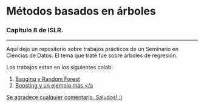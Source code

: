 # Métodos basados en árboles 
### Capitulo 8 de ISLR. 
--- 

Aquí dejo un repositorio sobre trabajos prácticos de un Seminario en Ciencias de Datos.
El tema que traté fue sobre árboles de regresión.

Los trabajos estan en los siguientes colab: 
1. <a href="https://colab.research.google.com/drive/1aKwRsOudrcZEVnVji0-0EB_UdDJGknqj?usp=sharing" > Bagging y Random Forest </a>
2. <a href="https://colab.research.google.com/drive/1Fg7RJUGbdZOOcxv6l78ITS6iy7NaLNT2?usp=sharing"> Boosting y un ejemplo más </a

Se agradece cualquier comentario.
  Saludos! :) 
